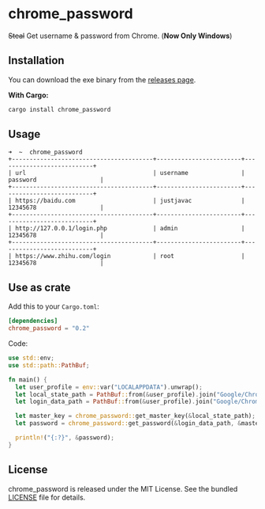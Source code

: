 # chrome_password

~~Steal~~ Get username & password from Chrome. (**Now Only Windows**)

## Installation

You can download the exe binary from the
[releases page](https://github.com/justjavac/chrome_password.rs/releases).

**With Cargo:**

```powershell
cargo install chrome_password
```

## Usage

```plain
➜  ~  chrome_password
+----------------------------------------+------------------------+---------------------------+
| url                                    | username               | password                  |
+----------------------------------------+------------------------+---------------------------+ 
| https://baidu.com                      | justjavac              | 12345678                  | 
+----------------------------------------+------------------------+---------------------------+ 
| http://127.0.0.1/login.php             | admin                  | 12345678                  | 
+----------------------------------------+------------------------+---------------------------+ 
| https://www.zhihu.com/login            | root                   | 12345678                  |
```

## Use as crate

Add this to your `Cargo.toml`:

```toml
[dependencies]
chrome_password = "0.2"
```

Code:

```rust
use std::env;
use std::path::PathBuf;

fn main() {
  let user_profile = env::var("LOCALAPPDATA").unwrap();
  let local_state_path = PathBuf::from(&user_profile).join("Google/Chrome/User Data/Local State");
  let login_data_path = PathBuf::from(&user_profile).join("Google/Chrome/User Data/Default/Login Data");

  let master_key = chrome_password::get_master_key(&local_state_path);
  let password = chrome_password::get_password(&login_data_path, &master_key);

  println!("{:?}", &password);
}
```

## License

chrome_password is released under the MIT License. See the bundled
[LICENSE](./LICENSE) file for details.
